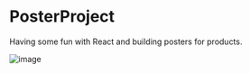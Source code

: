 # PosterProject
Having some fun with React and building posters for products.


![image](https://github.com/user-attachments/assets/5da57b9f-23eb-433b-b75d-fec0a862e254)
